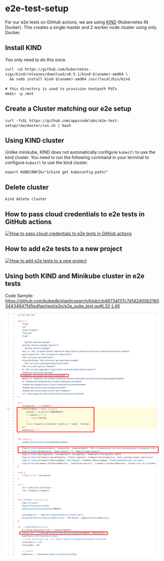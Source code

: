 # e2e-test-setup

For our e2e tests on GitHub actions, we are using [KIND](https://kind.sigs.k8s.io) (Kubernetes IN Docker). This creates a single master and 2 worker node cluster using only Docker.

## Install KIND

You only need to do this once.

```console
curl -LO https://github.com/kubernetes-sigs/kind/releases/download/v0.5.1/kind-$(uname)-amd64 \
  && sudo install kind-$(uname)-amd64 /usr/local/bin/kind

# this directory is used to provision hostpath PVCs
mkdir -p /mnt
```

## Create a Cluster matching our e2e setup

```console
curl -fsSL https://github.com/appscodelabs/e2e-test-setup/raw/master/run.sh | bash
```

## Using KIND cluster

Unlike minikube, KIND does not automatically configure `kubectl` to use the kind cluster. You need to run the following command in your terminal to configure `kubectl` to use the kind cluster.

```console
export KUBECONFIG="$(kind get kubeconfig-path)"
```


## Delete cluster

```console
kind delete cluster
```

## How to pass cloud credentials to e2e tests in GitHub actions

[![How to pass cloud credentials to e2e tests in GitHub actions](https://img.youtube.com/vi/8QtXBaGY9q4/0.jpg)](https://www.youtube-nocookie.com/embed/8QtXBaGY9q4)

## How to add e2e tests to a new project

[![How to add e2e tests to a new project](https://img.youtube.com/vi/WSmj8uNhaCU/0.jpg)](https://www.youtube-nocookie.com/embed/WSmj8uNhaCU)

## Using both KIND and Minikube cluster in e2e tests

Code Sample:
https://github.com/kubedb/elasticsearch/blob/cb48734f37c7d142400b216034434947fd5edfae/test/e2e/e2e_suite_test.go#L32-L46

[![e2e test sample code](e2e-test-code.png)](https://github.com/kubedb/elasticsearch/blob/cb48734f37c7d142400b216034434947fd5edfae/test/e2e/e2e_suite_test.go#L32-L46)
